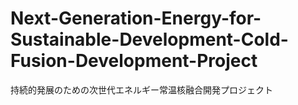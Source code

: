 # Next-Generation-Energy-for-Sustainable-Development-Cold-Fusion-Development-Project
持続的発展のための次世代エネルギー常温核融合開発プロジェクト
